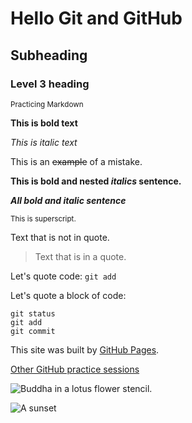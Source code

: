 # Hello Git and GitHub

## Subheading

### Level 3 heading 

<sub>Practicing Markdown</sub>

**This is bold text**

*This is italic text*

This is an ~~example~~ of a mistake.

**This is bold and nested _italics_ sentence.**

***All bold and italic sentence***

<sup>This is superscript.</sup>

Text that is not in quote.
>Text that is in a quote.

Let's quote code: `git add`

Let's quote a block of code:
``` 
git status
git add
git commit 

```

This site was built by [GitHub Pages](https://pages.github.com/).

[Other GitHub practice sessions](/BlackWidow2030/git_practice)

![Buddha in a lotus flower stencil.](https://i.ebayimg.com/images/g/eqgAAOSwLYBfono5/s-l500.png)

![A sunset](/git_practice3)
